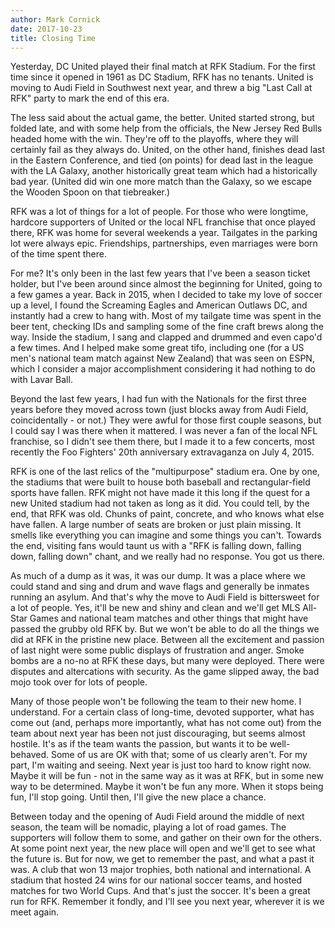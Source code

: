 ```yaml
---
author: Mark Cornick
date: 2017-10-23
title: Closing Time
---
```

Yesterday, DC United played their final match at RFK Stadium. For the first time since it opened in 1961 as DC Stadium, RFK has no tenants. United is moving to Audi Field in Southwest next year, and threw a big "Last Call at RFK" party to mark the end of this era.

The less said about the actual game, the better. United started strong, but folded late, and with some help from the officials, the New Jersey Red Bulls headed home with the win. They're off to the playoffs, where they will certainly fail as they always do. United, on the other hand, finishes dead last in the Eastern Conference, and tied (on points) for dead last in the league with the LA Galaxy, another historically great team which had a historically bad year. (United did win one more match than the Galaxy, so we escape the Wooden Spoon on that tiebreaker.)

RFK was a lot of things for a lot of people. For those who were longtime, hardcore supporters of United or the local NFL franchise that once played there, RFK was home for several weekends a year. Tailgates in the parking lot were always epic. Friendships, partnerships, even marriages were born of the time spent there.

For me? It's only been in the last few years that I've been a season ticket holder, but I've been around since almost the beginning for United, going to a few games a year. Back in 2015, when I decided to take my love of soccer up a level, I found the Screaming Eagles and American Outlaws DC, and instantly had a crew to hang with. Most of my tailgate time was spent in the beer tent, checking IDs and sampling some of the fine craft brews along the way. Inside the stadium, I sang and clapped and drummed and even capo'd a few times. And I helped make some great tifo, including one (for a US men's national team match against New Zealand) that was seen on ESPN, which I consider a major accomplishment considering it had nothing to do with Lavar Ball.

Beyond the last few years, I had fun with the Nationals for the first three years before they moved across town (just blocks away from Audi Field, coincidentally - or not.) They were awful for those first couple seasons, but I could say I was there when it mattered. I was never a fan of the local NFL franchise, so I didn't see them there, but I made it to a few concerts, most recently the Foo Fighters' 20th anniversary extravaganza on July 4, 2015.

RFK is one of the last relics of the "multipurpose" stadium era. One by one, the stadiums that were built to house both baseball and rectangular-field sports have fallen. RFK might not have made it this long if the quest for a new United stadium had not taken as long as it did. You could tell, by the end, that RFK was old. Chunks of paint, concrete, and who knows what else have fallen. A large number of seats are broken or just plain missing. It smells like everything you can imagine and some things you can't. Towards the end, visiting fans would taunt us with a "RFK is falling down, falling down, falling down" chant, and we really had no response. You got us there.

As much of a dump as it was, it was our dump. It was a place where we could stand and sing and drum and wave flags and generally be inmates running an asylum. And that's why the move to Audi Field is bittersweet for a lot of people. Yes, it'll be new and shiny and clean and we'll get MLS All-Star Games and national team matches and other things that might have passed the grubby old RFK by. But we won't be able to do all the things we did at RFK in the pristine new place. Between all the excitement and passion of last night were some public displays of frustration and anger. Smoke bombs are a no-no at RFK these days, but many were deployed. There were disputes and altercations with security. As the game slipped away, the bad mojo took over for lots of people.

Many of those people won't be following the team to their new home. I understand. For a certain class of long-time, devoted supporter, what has come out (and, perhaps more importantly, what has not come out) from the team about next year has been not just discouraging, but seems almost hostile. It's as if the team wants the passion, but wants it to be well-behaved. Some of us are OK with that; some of us clearly aren't. For my part, I'm waiting and seeing. Next year is just too hard to know right now. Maybe it will be fun - not in the same way as it was at RFK, but in some new way to be determined. Maybe it won't be fun any more. When it stops being fun, I'll stop going. Until then, I'll give the new place a chance.

Between today and the opening of Audi Field around the middle of next season, the team will be nomadic, playing a lot of road games. The supporters will follow them to some, and gather on their own for the others. At some point next year, the new place will open and we'll get to see what the future is. But for now, we get to remember the past, and what a past it was. A club that won 13 major trophies, both national and international. A stadium that hosted 24 wins for our national soccer teams, and hosted matches for two World Cups. And that's just the soccer. It's been a great run for RFK. Remember it fondly, and I'll see you next year, wherever it is we meet again.
